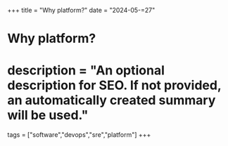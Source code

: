 +++
title = "Why platform?"
date = "2024-05-=27"

#
# Why platform?
#
# description = "An optional description for SEO. If not provided, an automatically created summary will be used."

tags = ["software","devops","sre","platform"]
+++

